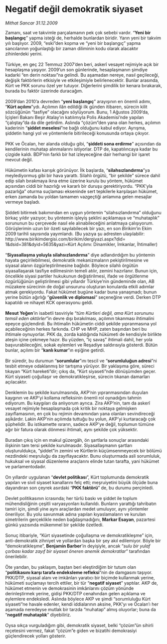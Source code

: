 # Negatif değil demokratik siyaset

*Mithat Sancar 31.12.2009*

<div class="yazi">Zamanı, saat ve takvimle parçalamanın pek çok sebebi vardır. “<b>Yeni bir başlangıç</b>” yapma isteği de, herhalde bunlardan biridir. Yarın yeni bir takvim yılı başlıyor. 2009, “eski”den kopma ve “yeni bir başlangıç” yapma sancılarının yoğunlaştığı bir zaman diliminin kodu olarak alacaktır zihinlerdeki yerini. <br/><br/>Türkiye, en geç 22 Temmuz 2007’den beri, askerî vesayet rejimiyle açık bir hesaplaşma yaşıyor. 2009’un son günlerinde, hesaplaşmanın şimdiye kadarki “en derin noktası”na gelindi. Bu aşamadan nereye, nasıl geçileceği, değişik faktörlerin etkisiyle ve etkileşimiyle belirlenecektir. Bunlar arasında, Kürt ve PKK sorunu özel yer tutuyor. Diğerlerini şimdilik bir kenara bırakarak, burada bu faktör üzerinde duracağım. <br/><br/>2009’dan 2010’a devreden “<b>yeni başlangıç</b>” arayışının en önemli adımı, “<b>Kürt açılımı</b>”ydı. Açılımın ilân edildiği ilk günden itibaren, sürecin kilit sözcüğünün “tasfiye” olacağını söylüyorum. Bunu, 1 Ağustos 2009’da, İçişleri Bakanı Beşir Atalay’ın katılımıyla Polis Akademisi’nde yapılan “çalıştay”da da dile getirdim. Aslında “çözüm”den yana olan herkes, açılımın kaderinin “<b>şiddet meselesi</b>”ne bağlı olduğunu kabul ediyor. Ayrışma, şiddetin hangi yol ve yöntemlerle bitirileceği konusunda ortaya çıkıyor. <br/><br/>PKK ve Öcalan, her alanda olduğu gibi, “<b>şiddeti sona erdirme</b>” açısından da kendilerinin muhatap alınmalarını istiyorlar. DTP de, kapatılıncaya kadar bu çizgide kaldı. BDP’nin farklı bir hat izleyeceğine dair herhangi bir işaret mevcut değil. <br/><br/>Hükümetin kafası karışık görünüyor. İlk başlarda, “<b>silahsızlandırma</b>”ya meylediyormuş gibi bir hava yarattı. Silahlı örgütü, “bir şekilde” sürece dahil edip silah bırakmaya ikna etme üzerine kurulu bu yöntem, hükümet açısından ciddi bir hazırlığı ve kararlı bir duruşu gerektiriyordu. “PKK’yla pazarlığa” oturma suçlaması ekseninde sert tepkilerle karşılaşan hükümet, erken zamanda bu yoldan tamamen vazgeçtiği anlamına gelen mesajlar vermeye başladı. <br/><br/>Şiddeti bitirmek bakımından en uygun yöntemin “silahsızlandırma” olduğunu birkaç yıldır yazıyor; bu yöntemin işleyiş şeklini açıklamaya ve “muhataplık” sorununun bu çerçevede nasıl ele alınabileceğini anlatmaya çalışıyorum. Görüşlerimin uzun bir özeti sayılabilecek bir yazı, en son <i>Birikim</i>’in Ekim 2009 tarihli sayısında yayımlandı. (Bu yazıya şu adresten ulaşılabilir: http://www.birikimdergisi.com/birikim/dergiyazi.aspx?did= 1&amp;dsid=381&amp;dyid=5635&amp;yazi=Kürt Açılımı: Dinamikler, İmkanlar, İhtimaller) <br/><br/>“<b>Siyasallaşma yoluyla silahsızlandırma</b>” diye adlandırdığım bu yöntemin hayata geçirilebilmesi, demokratik mekanizmaların pekiştirilmesine ve siyasal alanın özgürleştirilmesine bağlıdır. Böylece silahlı örgütün siyasallaşarak tasfiye edilmesinin temeli atılır, zemini hazırlanır. Bunun için, öncelikle siyasi partiler hukukunun değiştirilmesi, ifade ve örgütlenme özgürlüğünün geliştirilmesi gibi yıllardır Türkiye’nin gündeminde olan, AB müzakere sürecinin de doğal unsurunu oluşturan konularda etkili adımlar atmak gerekiyordu. Fakat hükümet bugüne kadar buna yanaşmadı; bunun yerine bütün ağırlığı “<b>güvenlik ve diplomasi</b>” seçeneğine verdi. Derken DTP kapatıldı ve nihayet KCK operasyonu geldi.<b> <br/><br/>Mesut Yeğen</b>’in isabetli tasviriyle “<i>tüm Kürtleri değil, ama Kürt sorununu temsil eden aktörler</i>”in devre dışı bırakılması, açılımın tıkanması ihtimalini epeyce güçlendirdi. Bu ihtimalin hükümetin ciddi şekilde yıpranmasına yol açabileceğinin herkes farkında. CHP ve MHP, zaten başından beri bu ihtimale oynuyorlar. PKK da, zorda kaldığında hükümeti de kendisiyle birlikte ateşin içine çekmeye hazır. Bu yüzden, “iç savaş” ihtimali dahil, her yola başvurabileceğini, sokak eylemleri ve Reşadiye saldırısıyla gösterdi. Bütün bunlar, açılımı bir “<b>kanlı kumar</b>”ın eşiğine getirdi. <br/><br/>Bir süredir, bu durumun “<b>sorumlular</b>”ını tescil ve “<b>sorumluluğun adresi</b>”ni tesbit etmeye odaklanmış bir tartışma yürüyor. Bir yaklaşıma göre, süreci tıkayan “Kürt hareketi”dir; çıkış da, “Kürt siyaseti”nde dönüşümden geçer. Kürt siyaseti çoğullaşır ve demokratikleşirse, sürecin tıkanan damarları açılacaktır. <br/><br/>Denklemin bu şekilde kurulmasında, AKP’nin yıpranmasından duyulan kaygının ve AKP’yi kollama refleksinin önemli rol oynadığını tahmin ediyorum. Bu kaygıları da anlıyorum ayrıca. Zira AKP’nin, tam da askerî vesayet rejimiyle hesaplaşmada çok kritik bir noktaya gelmişken zayıflamasının, en çok bu rejimin devamından yana olanları sevindireceği aşikârdır. Lakin AKP’nin açılımda tuttuğu bu yolun, AKP’yi kurtaracağı çok şüphelidir. Bu istikamette ısrarın, sadece AKP’ye değil, toplumun tümüne ağır bir fatura olarak dönmesi ihtimali, aynı şekilde çok yüksektir. <br/><br/>Buradan çıkış için en makul güzergâh, ön şartlarla sonuçlar arasındaki ilişkinin tam tersi şekilde kurulmasıdır. Siyasallaşmanın şartları oluşturuldukça, “şiddet”in zemini ve Kürtlerin küçümsenmeyecek bir bölümü nezdindeki meşruluğu da zayıflayacaktır. Bunu oluşturmada asli sorumluluk, hukuksal ve siyasal düzenleme araçlarını elinde tutan tarafta, yani hükümet ve parlamentodadır. <br/><br/>On yıllardır uygulanan “<b>devlet politikası</b>”, Kürt toplumunda demokratik yapıları ve sivil siyaset kanallarını felç etti; meşruiyetini büyük ölçüde buna dayandıran son çeyrek asırdaki “<b>PKK faktörü</b>” de, bu durumu perçinledi. <br/><br/>Devlet politikasının icrasında; her türlü baskı ve şiddet ile toplum mühendisliğinin çeşitli varyasyonları kullanıldı. Bunların yarattığı tahribatın tamiri için, şimdi yine aynı araçlardan medet umuluyor, aynı yöntemler öneriliyor. Bu yolu savunmak adına yapılan kıyaslamaların ve kurulan simetrilerin gerçeklikle neden bağdaşmadığını, <b>Markar Esayan</b>, pazartesi günkü yazısında mükemmel bir şekilde özetledi. <br/><br/>Sonuç itibariyle, “Kürt siyasetinde çoğullaşma ve demokratikleşme” için, anti-demokratik zihniyet ve yollardan başka bir şey akıl edilemiyor. Böyle bir “demokratikleşme”, <b>Benjamin Barber</b>’in deyişiyle, ancak “<i>sulu bir yulaf çorbası kadar zayıf bir siyaset öneren anemik demokratlar</i>” tarafından önerilebilir. <br/><br/>Öte yandan, bu yaklaşım, baştan beri eleştirdiğim bir tutum olan “<b>politikasını karşı tarafa endeksleme refleksi</b>”nin de damgasını taşıyor. PKK/DTP, siyasal alanı ve imkânları yaratıcı bir biçimde kullanmak yerine, hükümeti suçlamayı tercih ettiler, bir tür “<b>negatif siyaset</b>” yaptılar. AKP de, hükümet etmenin ve demokrasinin imkânlarını çözüm yönünde derinleştirmek yerine, gidişi PKK/DTP cenahından gelen açıklama ve eylemlere endeksledi. Aslında böylece AKP ve şimdi “sorumluluğu Kürt siyaseti”ne havale edenler, kendi iddialarının aksine, PKK’yı ve Öcalan’ı her aşamada neredeyse mutlak bir tarzda “muhatap” almış oluyorlar; buna da “<b>negatif muhataplık</b>” diyebiliriz. <br/><br/>Oysa sıkça vurguladığım gibi, demokratik siyaset, belki “çözüm”ün sihirli reçetesini vermez, fakat “çözüm”e giden ve bizatihi demokrasiyi güçlendirecek yolları gösterir.</div>
